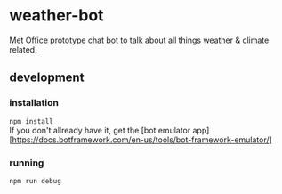# weather-bot
Met Office prototype chat bot to talk about all things weather & climate related.

## development

### installation
`npm install`  
If you don't allready have it, get the [bot emulator app][https://docs.botframework.com/en-us/tools/bot-framework-emulator/]

### running
`npm run debug`  



